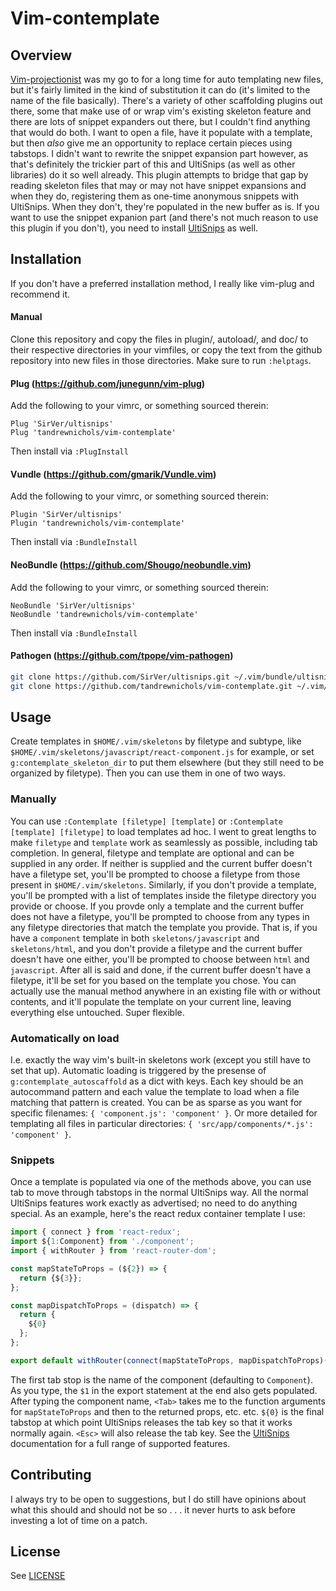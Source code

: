# Vim-contemplate

## Overview

[Vim-projectionist](https://github.com/tpope/vim-projectionist) was my go to for a long time for auto templating new files, but it's fairly limited in the kind of substitution it can do (it's limited to the name of the file basically). There's a variety of other scaffolding plugins out there, some that make use of or wrap vim's existing skeleton feature and there are lots of snippet expanders out there, but I couldn't find anything that would do both. I want to open a file, have it populate with a template, but then _also_ give me an opportunity to replace certain pieces using tabstops. I didn't want to rewrite the snippet expansion part however, as that's definitely the trickier part of this and UltiSnips (as well as other libraries) do it so well already. This plugin attempts to bridge that gap by reading skeleton files that may or may not have snippet expansions and when they do, registering them as one-time anonymous snippets with UltiSnips. When they don't, they're populated in the new buffer as is. If you want to use the snippet expanion part (and there's not much reason to use this plugin if you don't), you need to install [UltiSnips](https://github.com/SirVer/ultisnips) as well.

## Installation

If you don't have a preferred installation method, I really like vim-plug and recommend it.

#### Manual

Clone this repository and copy the files in plugin/, autoload/, and doc/ to their respective directories in your vimfiles, or copy the text from the github repository into new files in those directories. Make sure to run `:helptags`.

#### Plug (https://github.com/junegunn/vim-plug)

Add the following to your vimrc, or something sourced therein:

```vim
Plug 'SirVer/ultisnips'
Plug 'tandrewnichols/vim-contemplate'
```

Then install via `:PlugInstall`

#### Vundle (https://github.com/gmarik/Vundle.vim)

Add the following to your vimrc, or something sourced therein:

```vim
Plugin 'SirVer/ultisnips'
Plugin 'tandrewnichols/vim-contemplate'
```

Then install via `:BundleInstall`

#### NeoBundle (https://github.com/Shougo/neobundle.vim)

Add the following to your vimrc, or something sourced therein:

```vim
NeoBundle 'SirVer/ultisnips'
NeoBundle 'tandrewnichols/vim-contemplate'
```

Then install via `:BundleInstall`

#### Pathogen (https://github.com/tpope/vim-pathogen)

```sh
git clone https://github.com/SirVer/ultisnips.git ~/.vim/bundle/ultisnips
git clone https://github.com/tandrewnichols/vim-contemplate.git ~/.vim/bundle/vim-contemplate
```

## Usage

Create templates in `$HOME/.vim/skeletons` by filetype and subtype, like `$HOME/.vim/skeletons/javascript/react-component.js` for example, or set `g:contemplate_skeleton_dir` to put them elsewhere (but they still need to be organized by filetype). Then you can use them in one of two ways.

### Manually

You can use `:Contemplate [filetype] [template]` or `:Contemplate [template] [filetype]` to load templates ad hoc. I went to great lengths to make `filetype` and `template` work as seamlessly as possible, including tab completion. In general, filetype and template are optional and can be supplied in any order. If neither is supplied and the current buffer doesn't have a filetype set, you'll be prompted to choose a filetype from those present in `$HOME/.vim/skeletons`. Similarly, if you don't provide a template, you'll be prompted with a list of templates inside the filetype directory you provide or choose. If you provde only a template and the current buffer does not have a filetype, you'll be prompted to choose from any types in any filetype directories that match the template you provide. That is, if you have a `component` template in both `skeletons/javascript` and `skeletons/html`, and you don't provide a filetype and the current buffer doesn't have one either, you'll be prompted to choose between `html` and `javascript`. After all is said and done, if the current buffer doesn't have a filetype, it'll be set for you based on the template you chose. You can actually use the manual method anywhere in an existing file with or without contents, and it'll populate the template on your current line, leaving everything else untouched. Super flexible.

### Automatically on load

I.e. exactly the way vim's built-in skeletons work (except you still have to set that up). Automatic loading is triggered by the presense of `g:contemplate_autoscaffold` as a dict with keys. Each key should be an autocommand pattern and each value the template to load when a file matching that pattern is created. You can be as sparse as you want for specific filenames: `{ 'component.js': 'component' }`. Or more detailed for templating all files in particular directories: `{ 'src/app/components/*.js': 'component' }`.

### Snippets

Once a template is populated via one of the methods above, you can use tab to move through tabstops in the normal UltiSnips way. All the normal UltiSnips features work exactly as advertised; no need to do anything special. As an example, here's the react redux container template I use:

```javascript
import { connect } from 'react-redux';
import ${1:Component} from './component';
import { withRouter } from 'react-router-dom';

const mapStateToProps = (${2}) => {
  return {${3}};
};

const mapDispatchToProps = (dispatch) => {
  return {
    ${0}
  };
};

export default withRouter(connect(mapStateToProps, mapDispatchToProps)($1));
```

The first tab stop is the name of the component (defaulting to `Component`). As you type, the `$1` in the export statement at the end also gets populated. After typing the component name, `<Tab>` takes me to the function arguments for `mapStateToProps` and then to the returned props, etc. etc. `${0}` is the final tabstop at which point UltiSnips releases the tab key so that it works normally again. `<Esc>` will also release the tab key. See the [UltiSnips](https://github.com/SirVer/ultisnips) documentation for a full range of supported features.

## Contributing

I always try to be open to suggestions, but I do still have opinions about what this should and should not be so . . . it never hurts to ask before investing a lot of time on a patch.

## License

See [LICENSE](./LICENSE)
